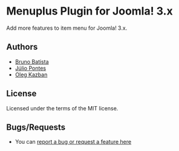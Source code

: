 Menuplus Plugin for Joomla! 3.x
===============================

Add more features to item menu for Joomla! 3.x.

## Authors

* [Bruno Batista](bruno@atomtech.com.br)
* [Júlio Pontes](juliopfneto@gmail.com)
* [Oleg Kazban](cyberixny@gmail.com)

## License

Licensed under the terms of the MIT license.

## Bugs/Requests

* You can [report a bug or request a feature here](http://github.com/joomlapro/plg_system_menuplus/issues)